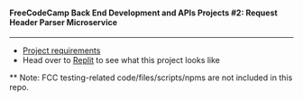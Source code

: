 #### FreeCodeCamp Back End Development and APIs Projects #2: Request Header Parser Microservice
---
- [Project requirements](https://www.freecodecamp.org/learn/back-end-development-and-apis/back-end-development-and-apis-projects/request-header-parser-microservice)
- Head over to [Replit](https://headerparser.chung-songyu.repl.co) to see what this project looks like

** Note: FCC testing-related code/files/scripts/npms are not included in this repo.
